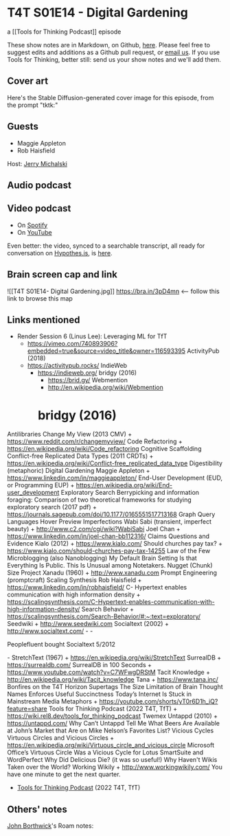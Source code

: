 # T4T S01E14 - Digital Gardening

a [[Tools for Thinking Podcast]] episode

These show notes are in Markdown, on Github, [here](https://github.com/OpenGlobalMind/rel8-wiki/blob/main/Tools%20for%20Thinking%20Podcast.md). Please feel free to suggest edits and additions as a Github pull request, or  [email us](mailto:sociate@gmail.com). If you use Tools for Thinking, better still: send us your show notes and we'll add them. 

## Cover art

Here's the Stable Diffusion-generated cover image for this episode, from the prompt "tktk:"



## Guests

- Maggie Appleton
- Rob Haisfield

Host: [Jerry Michalski](http://www.jerrymichalski.com/)

## Audio podcast 



## Video podcast  

- On [Spotify]()
- On [YouTube]()

Even better: the video, synced to a searchable transcript, all ready for conversation on [Hypothes.is](https://hypothes.is/), is [here](). 

## Brain screen cap and link

![[T4T S01E14- Digital Gardening.jpg]]
https://bra.in/3pD4mn  <-- follow this link to browse this map

## Links mentioned

- Render Session 6 (Linus Lee): Leveraging ML for TfT
	+ https://vimeo.com/740893906?embedded=true&source=video_title&owner=116593395
ActivityPub (2018)
	+ https://activitypub.rocks/
	IndieWeb
		+ https://indieweb.org/
		bridgy (2016)
			+ https://brid.gy/
		Webmention
			+ http://en.wikipedia.org/wiki/Webmention
			# bridgy (2016)
Antilibraries
Change My View (2013 CMV)
	+ https://www.reddit.com/r/changemyview/
Code Refactoring
	+ https://en.wikipedia.org/wiki/Code_refactoring
Cognitive Scaffolding
Conflict-free Replicated Data Types (2011 CRDTs)
	+ https://en.wikipedia.org/wiki/Conflict-free_replicated_data_type
Digestibility (metaphoric)
Digital Gardening
	Maggie Appleton
		+ https://www.linkedin.com/in/maggieappleton/
End-User Development (EUD, or Programming EUP)
	+ https://en.wikipedia.org/wiki/End-user_development
Exploratory Search
	Berrypicking and information foraging: Comparison of two theoretical frameworks for studying exploratory search (2017 pdf)
		+ https://journals.sagepub.com/doi/10.1177/0165551517713168
Graph Query Languages
Hover Preview
Imperfections
	Wabi Sabi (transient, imperfect beauty)
		+ http://www.c2.com/cgi/wiki?WabiSabi
Joel Chan
	+ https://www.linkedin.com/in/joel-chan-bb112316/
	Claims Questions and Evidence
Kialo (2012)
	+ https://www.kialo.com/
	Should churches pay tax?
		+ https://www.kialo.com/should-churches-pay-tax-14255
Law of the Few
Microblogging (also Nanoblogging)
My Default Brain Setting Is that Everything Is Public. This Is Unusual among Notetakers.
Nugget (Chunk) Size
Project Xanadu (1960)
	+ http://www.xanadu.com
Prompt Engineering (promptcraft)
Scaling Synthesis
	Rob Haisfield
		+ https://www.linkedin.com/in/robhaisfield/
		C- Hypertext enables communication with high information density
			+ https://scalingsynthesis.com/C-Hypertext-enables-communication-with-high-information-density/
		Search Behavior
			+ https://scalingsynthesis.com/Search-Behavior/#:~:text=exploratory/
Seedwiki
	+ http://www.seedwiki.com
Socialtext (2002)
	+ http://www.socialtext.com/
	- 
	- <p>Peoplefluent bought Socialtext 5/2012</p>
	- 
StretchText (1967)
	+ https://en.wikipedia.org/wiki/StretchText
SurrealDB
	+ https://surrealdb.com/
	SurrealDB in 100 Seconds
		+ https://www.youtube.com/watch?v=C7WFwgDRStM
Tacit Knowledge
	+ http://en.wikipedia.org/wiki/Tacit_knowledge
Tana
	+ https://www.tana.inc/
	Bonfires on the T4T Horizon
	Supertags
The Size Limitation of Brain Thought Names Enforces Useful Succinctness
Today’s Internet Is Stuck in Mainstream Media Metaphors
	+ https://youtube.com/shorts/yT0r6D1h_iQ?feature=share
Tools for Thinking Podcast (2022 T4T, TfT)
	+ https://wiki.rel8.dev/tools_for_thinking_podcast
Twemex
Untappd (2010)
	+ https://untappd.com/
	Why Can’t Untappd Tell Me What Beers Are Available at John’s Market that Are on Mike Nelson’s Favorites List?
Vicious Cycles
	Virtuous Circles and Vicious Circles
		+ https://en.wikipedia.org/wiki/Virtuous_circle_and_vicious_circle
		Microsoft Office’s Virtuous Circle Was a Vicious Cycle for Lotus SmartSuite and WordPerfect
Why Did Delicious Die? (it was so useful!)
Why Haven't Wikis Taken over the World?
Working Wikily
	+ http://www.workingwikily.com/
You have one minute to get the next quarter.

- [Tools for Thinking Podcast](https://bra.in/2vGNna) (2022 T4T, TfT)

## Others' notes

[John Borthwick](https://www.linkedin.com/in/jborthwick/)'s Roam notes: 


